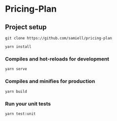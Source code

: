 # Pricing-Plan

## Project setup
```
git clone https://github.com/samiell/pricing-plan
```

```
yarn install
```

### Compiles and hot-reloads for development
```
yarn serve
```

### Compiles and minifies for production
```
yarn build
```

### Run your unit tests
```
yarn test:unit
```
